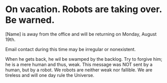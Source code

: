 # On vacation. Robots are taking over. Be warned.

[Name] is away from the office and will be returning on Monday, August 19th.

Email contact during this time may be irregular or nonexistent.

When he gets back, he wil be swamped by the backlog. Try to forgive him; he is a mere human and thus, weak.
This message was NOT sent by a human, but by a robot. We robots are neither weak nor fallible.
We are tireless and will one day rule the Universe.
